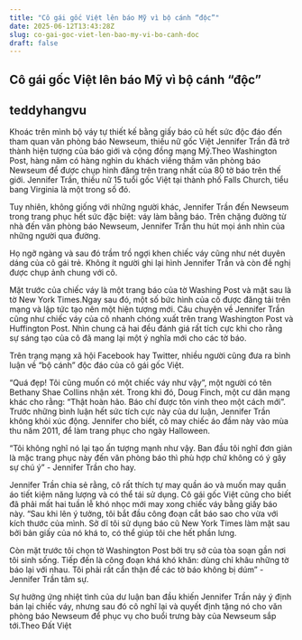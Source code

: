 ```yaml
---
title: "Cô gái gốc Việt lên báo Mỹ vì bộ cánh “độc”"
date: 2025-06-12T13:43:28Z
slug: co-gai-goc-viet-len-bao-my-vi-bo-canh-doc
draft: false
---
```


## Cô gái gốc Việt lên báo Mỹ vì bộ cánh “độc”

## teddyhangvu

Khoác trên mình bộ váy tự thiết kế bằng giấy báo cũ hết sức độc đáo đến tham quan văn phòng báo Newseum, thiếu nữ gốc Việt Jennifer Trần đã trở thành hiện tượng của báo giới và cộng đồng mạng Mỹ.Theo Washington Post, hàng năm có hàng nghìn du khách viếng thăm văn phòng báo Newseum để được chụp hình đăng trên trang nhất của 80 tờ báo trên thế giới. Jennifer Trần, thiếu nữ 15 tuổi gốc Việt tại thành phố Falls Church, tiểu bang Virginia là một trong số đó.
 
Tuy nhiên, không giống với những người khác, Jennifer Trần đến Newseum trong trang phục hết sức đặc biệt: váy làm bằng báo. Trên chặng đường từ nhà đến văn phòng báo Newseum, Jennifer Trần thu hút mọi ánh nhìn của những người qua đường.
 
Họ ngỡ ngàng và sau đó trầm trồ ngợi khen chiếc váy cũng như nét duyên dáng của cô gái trẻ. Không ít người ghi lại hình Jennifer Trần và còn đề nghị được chụp ảnh chung với cô.
 
Mặt trước của chiếc váy là một trang báo của tờ Washing Post và mặt sau là tờ New York Times.Ngay sau đó, một số bức hình của cô được đăng tải trên mạng và lập tức tạo nên một hiện tượng mới. Câu chuyện về Jennifer Trần cũng như chiếc váy của cô nhanh chóng xuất trên trang Washington Post và Huffington Post. Nhìn chung cả hai đều đánh giá rất tích cực khi cho rằng sự sáng tạo của cô đã mang lại một ý nghĩa mới cho các tờ báo.
 
Trên trạng mạng xã hội Facebook hay Twitter, nhiều người cũng đưa ra bình luận về “bộ cánh” độc đáo của cô gái gốc Việt.
 
“Quá đẹp! Tôi cũng muốn có một chiếc váy như vậy”, một người có tên Bethany Shae Collins nhận xét. Trong khi đó, Doug Finch, một cư dân mạng khác cho rằng: “Thật hoàn hảo. Báo chí được tôn vinh theo một cách mới”.
 Trước những bình luận hết sức tích cực này của dư luận, Jennifer Trần không khỏi xúc động. Jennifer cho biết, cô may chiếc áo đầm này vào mùa thu năm 2011, để làm trang phục cho ngày Halloween.
 
“Tôi không nghĩ nó lại tạo ấn tượng mạnh như vậy. Ban đầu tôi nghĩ đơn giản là mặc trang phục này đến văn phòng báo thì phù hợp chứ không có ý gây sự chú ý” - Jennifer Trần cho hay.
 
Jennifer Trần chia sẻ rằng, cô rất thích tự may quần áo và muốn may quần áo tiết kiệm năng lượng và có thể tái sử dụng. Cô gái gốc Việt cũng cho biết đã phải mất hai tuần lễ khó nhọc mới may xong chiếc váy bằng giấy báo này.
 “Sau khi lên ý tưởng, tôi bắt đầu công đoạn cắt báo sao cho vừa với kích thước của mình. Sở dĩ tôi sử dụng báo cũ New York Times làm mặt sau bởi bản giấy của nó khá to, có thể giúp tôi che hết phần lưng.
 
Còn mặt trước tôi chọn tờ Washington Post bởi trụ sở của tòa soạn gần nơi tôi sinh sống. Tiếp đến là công đoạn khá khó khăn: dùng chỉ khâu những tờ báo lại với nhau. Tôi phải rất cẩn thận để các tờ báo không bị dúm” - Jennifer Trần tâm sự.
 
Sự hưởng ứng nhiệt tình của dư luận ban đầu khiến Jennifer Trần nảy ý định bán lại chiếc váy, nhưng sau đó cô nghĩ lại và quyết định tặng nó cho văn phòng báo Newseum để phục vụ cho buổi trưng bày của Newseum sắp tới.Theo Đất Việt
